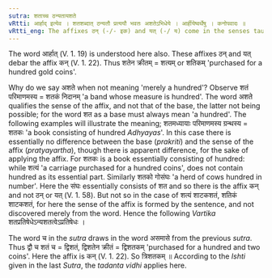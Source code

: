 ```yaml
---
sutra: शताच्च ठन्यतायशते
vRtti: आर्हाद् इत्येव । शतशब्दात् ठन्यतौ प्रत्ययौ भवतः अशतेऽभिधेये । आर्हीयेष्वर्थेषु । कनोपवादः ॥ 
vRtti_eng: The affixes ठन् (-/- इक) and यत् (-/ य) come in the senses taught upto (V. 1. 63) after the word शत, when it is not a part of a compound, and when it does not mean merely a \"hundred\".
---
```

The word आर्हात् (V. 1. 19) is understood here also. These affixes ठन् and यत् debar the affix कन् (V. 1. 22). Thus शतेन क्रीतम् = शत्यम् or शतिकम् 'purchased for a hundred gold coins'.

Why do we say अशते when not meaning 'merely a hundred'? Observe शतं परिमाणमस्य = शतकं निदानम् 'a band whose measure is hundred'. The word अशते qualifies the sense of the affix, and not that of the base, the latter not being possible; for the word शत as a base must always mean 'a hundred'. The following examples will illustrate the meaning; शतमध्यायाः परिमाणमस्य ग्रन्थस्य = शतकः 'a book consisting of hundred _Adhyayas_'. In this case there is essentially no difference between the base (_prakriti_) and the sense of the affix (_pratyayartha_), though there is apparent difference, for the sake of applying the affix. For शतकः is a book essentially consisting of hundred: while शत्यं 'a carriage purchased for a hundred coins', does not contain hundred as its essential part. Similarly शतको गोसंघः 'a herd of cows hundred in number'. Here the संघः essentially consists of शत and so there is the affix कन् and not ठन् or यत् (V. 1. 58). But not so in the case of शत्यं शाटकशतं, शतिकं शाटकशतं, for here the sense of the affix is formed by the sentence, and not discovered merely from the word. Hence the following _Vartika_ शतप्रतिषेधेऽन्यशतत्वेऽप्रतिषेधः ।

The word च in the _sutra_ draws in the word असमासे from the previous _sutra_. Thus द्वौ च शतं च = द्विशतं, द्विशतेन क्रीतं = द्विशतकम् 'purchased for a hundred and two coins'. Here the affix is कन् (V. 1. 22). So त्रिशतकम् ॥ According to the _Ishti_ given in the last _Sutra_, the _tadanta_ _vidhi_ applies here.
